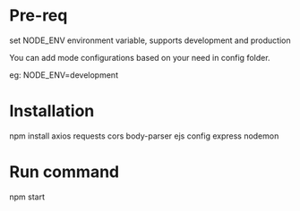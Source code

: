 # Pre-req
set NODE_ENV environment variable, supports development and production

You can add mode configurations based on your need in config folder.

eg: NODE_ENV=development

# Installation
npm install axios requests cors body-parser ejs config express nodemon

# Run command
npm start